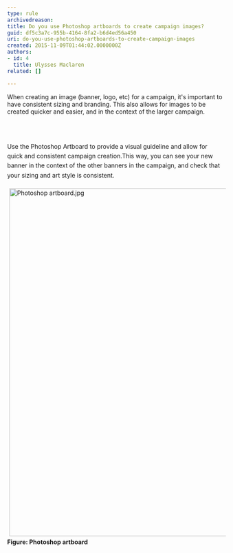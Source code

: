 ```yaml
---
type: rule
archivedreason: 
title: Do you use Photoshop artboards to create campaign images?
guid: df5c3a7c-955b-4164-8fa2-b6d4ed56a450
uri: do-you-use-photoshop-artboards-to-create-campaign-images
created: 2015-11-09T01:44:02.0000000Z
authors:
- id: 4
  title: Ulysses Maclaren
related: []

---
```



<p>When creating an image (banner, logo, etc) for a campaign, it's important to have consistent sizing and branding. This also allows for images to be created quicker and easier, and in the context of the larger campaign.</p>
<br><excerpt class='endintro'></excerpt><br>
<p>​<span style="line-height&#58;1.6;">Use the Photoshop Artboard to provide a visual guideline and allow for quick and consistent campaign creation.</span><span style="line-height&#58;1.6;">This way, you can see your new banner in the context of the other banners in the campaign, and check that your sizing and art style is consistent.&#160; </span></p><dl class="ssw15-rteElement-ImageArea"><img src="/PublishingImages/Photoshop%20artboard.jpg" alt="Photoshop artboard.jpg" style="margin&#58;5px;width&#58;808px;" /><strong>Figure&#58; Photoshop artboard</strong></dl>


